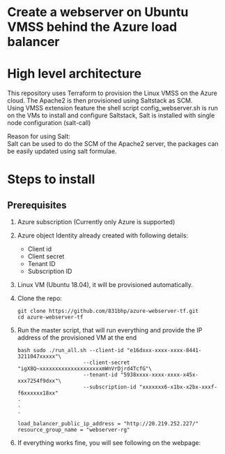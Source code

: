 # Create a webserver on Ubuntu VMSS behind the Azure load balancer  

# High level architecture  
This repository uses Terraform to provision the Linux VMSS on the Azure cloud. The Apache2 is then provisioned using Saltstack as SCM.    
Using VMSS extension feature the shell script config_webserver.sh is run on the VMs to install and configure Saltstack, Salt is installed with single node configuration (salt-call)  

Reason for using Salt:  
Salt can be used to do the SCM of the Apache2 server, the packages can be easily updated using salt formulae. 
   

# Steps to install  
## Prerequisites  
1. Azure subscription (Currently only Azure is supported)  
2. Azure object Identity already created with following details:  
   - Client id  
   - Client secret  
   - Tenant ID  
   - Subscription ID  
3. Linux VM (Ubuntu 18.04), it will be provisioned automatically.  

1. Clone the repo:  
   ```
   git clone https://github.com/831bhp/azure-webserver-tf.git  
   cd azure-webserver-tf
   ```  
2. Run the master script, that will run everything and provide the IP address of the provisioned VM at the end  
   ```
   bash sudo ./run_all.sh --client-id "e16dxxx-xxxx-xxxx-8441-3211047xxxxx"\
                        --client-secret "igX8Q~xxxxxxxxxxxxxxxxxxxxmWnVrDjrd4TcfG"\
                        --tenant-id "5938xxxx-xxxx-xxxx-x45x-xxx7254f9dxx"\
                        --subscription-id "xxxxxxx6-x1bx-x2bx-xxxf-f6xxxxxx18xx"
   .
   .
   .
   
   load_balancer_public_ip_address = "http://20.219.252.227/"
   resource_group_name = "webserver-rg"
   ```

3. If everything works fine, you will see following on the webpage:  
